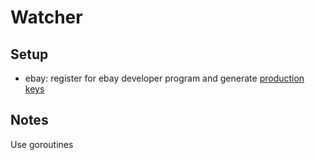 # Watcher

## Setup

* ebay:
  register for ebay developer program and generate [production keys](https://developer.ebay.com/my/keys)

## Notes
Use goroutines
